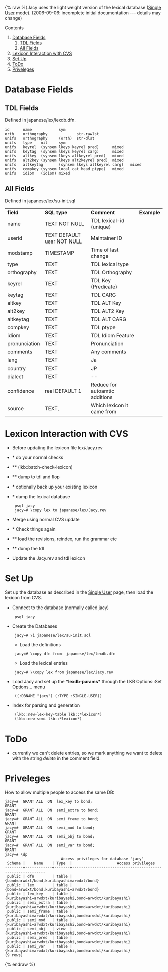{% raw %}Jacy uses the light weight version of the lexical database ([Single
User](https://delph-in.github.io/docs/tools/LkbLexDbSingleUser) mode). (2006-09-06: incomplete initial
documentation --- details may change)

Contents

1. [Database Fields](https://delph-in.github.io/docs/grammars/JacyLexDb#Database_Fields)
   1. [TDL Fields](https://delph-in.github.io/docs/grammars/JacyLexDb#TDL_Fields)
   2. [All Fields](https://delph-in.github.io/docs/grammars/JacyLexDb#All_Fields)
2. [Lexicon Interaction with CVS](https://delph-in.github.io/docs/grammars/JacyLexDb#Lexicon_Interaction_with_CVS)
3. [Set Up](https://delph-in.github.io/docs/grammars/JacyLexDb#Set_Up)
4. [ToDo](https://delph-in.github.io/docs/grammars/JacyLexDb#ToDo)
5. [Priveleges](https://delph-in.github.io/docs/grammars/JacyLexDb#Priveleges)

# Database Fields

## TDL Fields

Defined in japanese/lex/lexdb.dfn.

    id      name            sym
    orth    orthography             str-rawlst
    unifs   orthography     (orth)  str-dlst
    unifs   type    nil     sym
    unifs   keyrel  (synsem lkeys keyrel pred)      mixed
    unifs   keytag  (synsem lkeys keyrel carg)      mixed
    unifs   altkey  (synsem lkeys altkeyrel pred)   mixed
    unifs   alt2key (synsem lkeys alt2keyrel pred)  mixed
    unifs   altkeytag       (synsem lkeys altkeyrel carg)   mixed
    unifs   compkey (synsem local cat head ptype)   mixed
    unifs   idiom   (idiom) mixed

## All Fields

Defined in japanese/lex/su-init.sql

|               |                            |                                |             |
|---------------|----------------------------|--------------------------------|-------------|
| **field**     | **SQL type**               | **Comment**                    | **Example** |
| name          | TEXT NOT NULL              | TDL lexical-id (unique)        |             |
| userid        | TEXT DEFAULT user NOT NULL | Maintainer ID                  |             |
| modstamp      | TIMESTAMP                  | Time of last change            |             |
| type          | TEXT                       | TDL lexical type               |             |
| orthography   | TEXT                       | TDL Orthography                |             |
| keyrel        | TEXT                       | TDL Key (Predicate)            |             |
| keytag        | TEXT                       | TDL CARG                       |             |
| altkey        | TEXT                       | TDL ALT Key                    |             |
| alt2key       | TEXT                       | TDL ALT2 Key                   |             |
| altkeytag     | TEXT                       | TDL ALT CARG                   |             |
| compkey       | TEXT                       | TDL ptype                      |             |
| idiom         | TEXT                       | TDL Idiom Feature              |             |
| pronunciation | TEXT                       | Pronunciation                  |             |
| comments      | TEXT                       | Any comments                   |             |
| lang          | TEXT                       | Ja                             |             |
| country       | TEXT                       | JP                             |             |
| dialect       | TEXT                       | --                             |             |
| confidence    | real DEFAULT 1             | Reduce for autoamtic additions |             |
| source        | TEXT,                      | Which lexicon it came from     |             |

# Lexicon Interaction with CVS

- Before updating the lexicon file lex/Jacy.rev
- \* do your normal checks
- \*\* (lkb::batch-check-lexicon)
- \*\* dump to tdl and flop
- \* optionally back up your existing lexicon
- \* dump the lexical database
  
       psql jacy
       jacy=# \copy lex to japanese/lex/Jacy.rev 
- Merge using normal CVS update
- \* Check things again
- \*\* load the revisions, reindex, run the grammar etc
- \*\* dump the tdl
- Update the Jacy.rev and tdl lexicon

# Set Up

Set up the database as described in the [Single
User](https://delph-in.github.io/docs/tools/LkbLexDbSingleUser) page, then load the lexicon from CVS.

- Connect to the database (normally called jacy)
  
       psql jacy 
- Create the Databases
  
       jacy=# \i japanese/lex/su-init.sql 
  
  - Load the definitions
  
  <!-- -->

  
       jacy=# \copy dfn from  japanese/lex/lexdb.dfn 
  
  - Load the lexical entries
  
  <!-- -->

  
       jacy=# \\copy lex from japanese/lex/Jacy.rev 
- Load Jacy and set up the **\*lexdb-params\*** through the LKB
Options::Set Options... menu
  
       ((:DBNAME "jacy") (:TYPE :SINGLE-USER)) 
- Index for parsing and generation
  
       (lkb::new-lex-key-table lkb::*lexicon*)
       (lkb::new-semi lkb::*lexicon*)

# ToDo

- currently we can't delete entries, so we mark anything we want to
delete with the string *delete* in the comment field.

# Priveleges

How to allow multiple people to access the same DB:

    jacy=#  GRANT ALL  ON  lex_key to bond;
    GRANT
    jacy=#  GRANT ALL  ON  semi_extra to bond;
    GRANT
    jacy=#  GRANT ALL  ON  semi_frame to bond;
    GRANT
    jacy=#  GRANT ALL  ON  semi_mod to bond;
    GRANT
    jacy=#  GRANT ALL  ON  semi_obj to bond;
    GRANT
    jacy=#  GRANT ALL  ON  semi_var to bond;
    GRANT
    jacy=# \dp
                             Access privileges for database "jacy"
     Schema |    Name    | Type  |                    Access privileges                     
    --------+------------+-------+----------------------------------------------------------
     public | dfn        | table | {bond=arwdxt/bond,kuribayashi=arwdxt/bond}
     public | lex        | table | {bond=arwdxt/bond,kuribayashi=arwdxt/bond}
     public | lex_key    | table | {kuribayashi=arwdxt/kuribayashi,bond=arwdxt/kuribayashi}
     public | semi_extra | table | {kuribayashi=arwdxt/kuribayashi,bond=arwdxt/kuribayashi}
     public | semi_frame | table | {kuribayashi=arwdxt/kuribayashi,bond=arwdxt/kuribayashi}
     public | semi_mod   | table | {kuribayashi=arwdxt/kuribayashi,bond=arwdxt/kuribayashi}
     public | semi_obj   | view  | {kuribayashi=arwdxt/kuribayashi,bond=arwdxt/kuribayashi}
     public | semi_pred  | table | {kuribayashi=arwdxt/kuribayashi,bond=arwdxt/kuribayashi}
     public | semi_var   | table | {kuribayashi=arwdxt/kuribayashi,bond=arwdxt/kuribayashi}
    (9 rows)
<update date omitted for speed>{% endraw %}